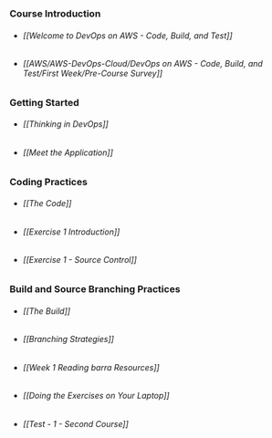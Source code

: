 ### Course Introduction
- ###### [[Welcome to DevOps on AWS - Code, Build, and Test]]
- ###### [[AWS/AWS-DevOps-Cloud/DevOps on AWS - Code, Build, and Test/First Week/Pre-Course Survey]]
### Getting Started
- ###### [[Thinking in DevOps]]
- ###### [[Meet the Application]]
### Coding Practices
- ###### [[The Code]]
- ###### [[Exercise 1 Introduction]]
- ###### [[Exercise 1 - Source Control]]
### Build and Source Branching Practices
- ###### [[The Build]]
- ###### [[Branching Strategies]]
- ###### [[Week 1 Reading barra Resources]]
- ###### [[Doing the Exercises on Your Laptop]]
- ###### [[Test - 1 - Second Course]]